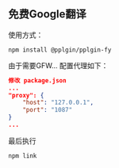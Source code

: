## 免费Google翻译

使用方式：

```
npm install @pplgin/pplgin-fy
```

由于需要GFW... 配置代理如下：

```json
修改 package.json
...
"proxy": {
    "host": "127.0.0.1",
    "port": "1087"
}
...
```

最后执行

```javascript
npm link
```
